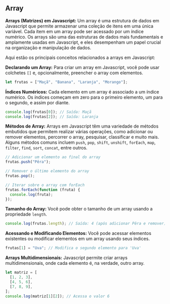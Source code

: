 ## Array

**Arrays (Matrizes) em Javascript:** Um array é uma estrutura de dados em Javascript que permite armazenar uma coleção de itens em uma única variável. Cada item em um array pode ser acessado por um índice numérico. Os arrays são uma das estruturas de dados mais fundamentais e amplamente usadas em Javascript, e eles desempenham um papel crucial na organização e manipulação de dados.

Aqui estão os principais conceitos relacionados a arrays em Javascript:

**Declarando um Array:**
Para criar um array em Javascript, você pode usar colchetes `[]` e, opcionalmente, preencher o array com elementos.

```js
let frutas = ["Maçã", "Banana", "Laranja", "Morango"];
```

**Índices Numéricos:**
Cada elemento em um array é associado a um índice numérico. Os índices começam em zero para o primeiro elemento, um para o segundo, e assim por diante.

```js
console.log(frutas[0]); // Saída: Maçã
console.log(frutas[2]); // Saída: Laranja
```

**Métodos de Array:**
Arrays em Javascript têm uma variedade de métodos embutidos que permitem realizar várias operações, como adicionar ou remover elementos, percorrer o array, pesquisar, classificar e muito mais. Alguns métodos comuns incluem `push`, `pop`, `shift`, `unshift`, `forEach`, `map`, `filter`, `find`, `sort`, `concat`, entre outros.

```javascript
// Adicionar um elemento ao final do array
frutas.push("Pêra");

// Remover o último elemento do array
frutas.pop();

// Iterar sobre o array com forEach
frutas.forEach(function (fruta) {
  console.log(fruta);
});
```

**Tamanho do Array:**
Você pode obter o tamanho de um array usando a propriedade `length`.

```js
console.log(frutas.length); // Saída: 4 (após adicionar Pêra e remover)
```

**Acessando e Modificando Elementos:**
Você pode acessar elementos existentes ou modificar elementos em um array usando seus índices.

```js
frutas[1] = "Uva"; // Modifica o segundo elemento para 'Uva'
```

**Arrays Multidimensionais:**
Javascript permite criar arrays multidimensionais, onde cada elemento é, na verdade, outro array.

```js
let matriz = [
  [1, 2, 3],
  [4, 5, 6],
  [7, 8, 9],
];
console.log(matriz[1][2]); // Acessa o valor 6
```

